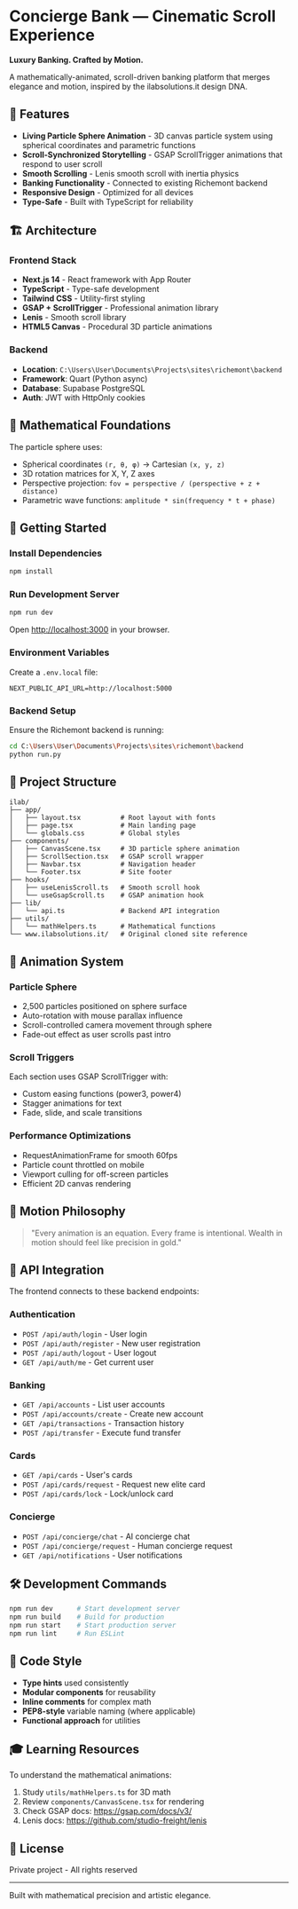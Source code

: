 # Concierge Bank — Cinematic Scroll Experience

**Luxury Banking. Crafted by Motion.**

A mathematically-animated, scroll-driven banking platform that merges elegance and motion, inspired by the ilabsolutions.it design DNA.

## 🌟 Features

- **Living Particle Sphere Animation** - 3D canvas particle system using spherical coordinates and parametric functions
- **Scroll-Synchronized Storytelling** - GSAP ScrollTrigger animations that respond to user scroll
- **Smooth Scrolling** - Lenis smooth scroll with inertia physics
- **Banking Functionality** - Connected to existing Richemont backend
- **Responsive Design** - Optimized for all devices
- **Type-Safe** - Built with TypeScript for reliability

## 🏗️ Architecture

### Frontend Stack
- **Next.js 14** - React framework with App Router
- **TypeScript** - Type-safe development
- **Tailwind CSS** - Utility-first styling
- **GSAP + ScrollTrigger** - Professional animation library
- **Lenis** - Smooth scroll library
- **HTML5 Canvas** - Procedural 3D particle animations

### Backend
- **Location**: `C:\Users\User\Documents\Projects\sites\richemont\backend`
- **Framework**: Quart (Python async)
- **Database**: Supabase PostgreSQL
- **Auth**: JWT with HttpOnly cookies

## 📐 Mathematical Foundations

The particle sphere uses:
- Spherical coordinates `(r, θ, φ)` → Cartesian `(x, y, z)`
- 3D rotation matrices for X, Y, Z axes
- Perspective projection: `fov = perspective / (perspective + z + distance)`
- Parametric wave functions: `amplitude * sin(frequency * t + phase)`

## 🚀 Getting Started

### Install Dependencies

```bash
npm install
```

### Run Development Server

```bash
npm run dev
```

Open [http://localhost:3000](http://localhost:3000) in your browser.

### Environment Variables

Create a `.env.local` file:

```env
NEXT_PUBLIC_API_URL=http://localhost:5000
```

### Backend Setup

Ensure the Richemont backend is running:
```bash
cd C:\Users\User\Documents\Projects\sites\richemont\backend
python run.py
```

## 📂 Project Structure

```
ilab/
├── app/
│   ├── layout.tsx          # Root layout with fonts
│   ├── page.tsx            # Main landing page
│   └── globals.css         # Global styles
├── components/
│   ├── CanvasScene.tsx     # 3D particle sphere animation
│   ├── ScrollSection.tsx   # GSAP scroll wrapper
│   ├── Navbar.tsx          # Navigation header
│   └── Footer.tsx          # Site footer
├── hooks/
│   ├── useLenisScroll.ts   # Smooth scroll hook
│   └── useGsapScroll.ts    # GSAP animation hook
├── lib/
│   └── api.ts              # Backend API integration
├── utils/
│   └── mathHelpers.ts      # Mathematical functions
└── www.ilabsolutions.it/   # Original cloned site reference
```

## 🎨 Animation System

### Particle Sphere
- 2,500 particles positioned on sphere surface
- Auto-rotation with mouse parallax influence
- Scroll-controlled camera movement through sphere
- Fade-out effect as user scrolls past intro

### Scroll Triggers
Each section uses GSAP ScrollTrigger with:
- Custom easing functions (power3, power4)
- Stagger animations for text
- Fade, slide, and scale transitions

### Performance Optimizations
- RequestAnimationFrame for smooth 60fps
- Particle count throttled on mobile
- Viewport culling for off-screen particles
- Efficient 2D canvas rendering

## 🎯 Motion Philosophy

> "Every animation is an equation.
> Every frame is intentional.
> Wealth in motion should feel like precision in gold."

## 🔗 API Integration

The frontend connects to these backend endpoints:

### Authentication
- `POST /api/auth/login` - User login
- `POST /api/auth/register` - New user registration
- `POST /api/auth/logout` - User logout
- `GET /api/auth/me` - Get current user

### Banking
- `GET /api/accounts` - List user accounts
- `POST /api/accounts/create` - Create new account
- `GET /api/transactions` - Transaction history
- `POST /api/transfer` - Execute fund transfer

### Cards
- `GET /api/cards` - User's cards
- `POST /api/cards/request` - Request new elite card
- `POST /api/cards/lock` - Lock/unlock card

### Concierge
- `POST /api/concierge/chat` - AI concierge chat
- `POST /api/concierge/request` - Human concierge request
- `GET /api/notifications` - User notifications

## 🛠️ Development Commands

```bash
npm run dev      # Start development server
npm run build    # Build for production
npm run start    # Start production server
npm run lint     # Run ESLint
```

## 📝 Code Style

- **Type hints** used consistently
- **Modular components** for reusability
- **Inline comments** for complex math
- **PEP8-style** variable naming (where applicable)
- **Functional approach** for utilities

## 🎓 Learning Resources

To understand the mathematical animations:
1. Study `utils/mathHelpers.ts` for 3D math
2. Review `components/CanvasScene.tsx` for rendering
3. Check GSAP docs: https://gsap.com/docs/v3/
4. Lenis docs: https://github.com/studio-freight/lenis

## 📄 License

Private project - All rights reserved

---

Built with mathematical precision and artistic elegance.
